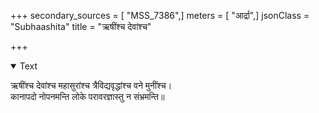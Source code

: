 +++
secondary_sources = [ "MSS_7386",]
meters = [ "आर्द्रा",]
jsonClass = "Subhaashita"
title = "ऋषींश्च देवांश्च"

+++

<details open><summary>Text</summary>

ऋषींश्च देवांश्च महासुरांश्च त्रैविद्यवृद्धांश्च वने मुनींश्च।  
कानापदो नोपनमन्ति लोके परावरज्ञास्तु न संभ्रमन्ति॥
</details>
